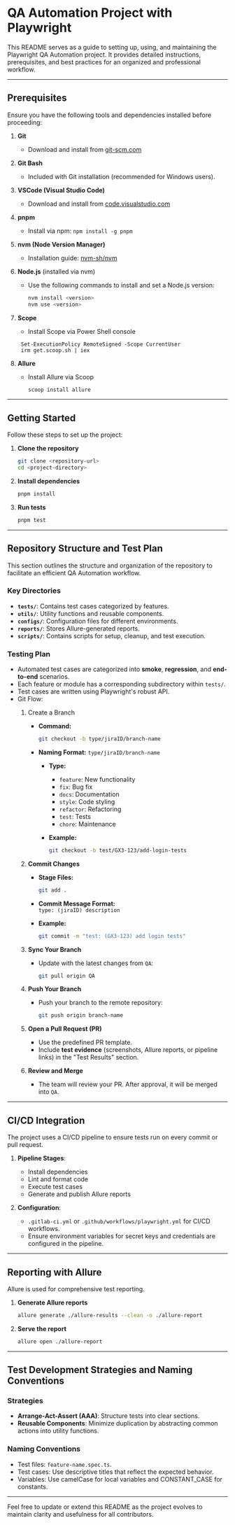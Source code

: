 # QA Automation Project with Playwright

This README serves as a guide to setting up, using, and maintaining the Playwright QA Automation project. It provides detailed instructions, prerequisites, and best practices for an organized and professional workflow.

---

## Prerequisites

Ensure you have the following tools and dependencies installed before proceeding:

1. **Git**
   - Download and install from [git-scm.com](https://git-scm.com/)

2. **Git Bash**
   - Included with Git installation (recommended for Windows users).

3. **VSCode (Visual Studio Code)**
   - Download and install from [code.visualstudio.com](https://code.visualstudio.com/)

4. **pnpm**
   - Install via npm: `npm install -g pnpm`

5. **nvm (Node Version Manager)**
   - Installation guide: [nvm-sh/nvm](https://github.com/nvm-sh/nvm)

6. **Node.js** (installed via nvm)
   - Use the following commands to install and set a Node.js version:

     ```bash
     nvm install <version>
     nvm use <version>
     ```

7. **Scope**
   - Install Scope via Power Shell console

    ```Power Shell
     Set-ExecutionPolicy RemoteSigned -Scope CurrentUser
     irm get.scoop.sh | iex
     ```

8. **Allure**
   - Install Allure via Scoop

     ```bash
     scoop install allure
     ```

---

## Getting Started

Follow these steps to set up the project:

1. **Clone the repository**

   ```bash
   git clone <repository-url>
   cd <project-directory>
   ```

2. **Install dependencies**

   ```bash
   pnpm install
   ```

3. **Run tests**

   ```bash
   pnpm test
   ```

---

## Repository Structure and Test Plan

This section outlines the structure and organization of the repository to facilitate an efficient QA Automation workflow.

### Key Directories

- **`tests/`**: Contains test cases categorized by features.
- **`utils/`**: Utility functions and reusable components.
- **`configs/`**: Configuration files for different environments.
- **`reports/`**: Stores Allure-generated reports.
- **`scripts/`**: Contains scripts for setup, cleanup, and test execution.

### Testing Plan

- Automated test cases are categorized into **smoke**, **regression**, and **end-to-end** scenarios.
- Each feature or module has a corresponding subdirectory within `tests/`.
- Test cases are written using Playwright's robust API.
- Git Flow:
   1. Create a Branch
      - **Command:**

         ```bash
         git checkout -b type/jiraID/branch-name
         ```

      - **Naming Format:** `type/jiraID/branch-name`
         - **Type:**
            - `feature`: New functionality
            - `fix`: Bug fix
            - `docs`: Documentation
            - `style`: Code styling
            - `refactor`: Refactoring
            - `test`: Tests
            - `chore`: Maintenance
         - **Example:**

            ```bash
            git checkout -b test/GX3-123/add-login-tests
            ```

   2. **Commit Changes**
      - **Stage Files:**

         ```bash
         git add .
         ```

      - **Commit Message Format:**  
         `type: (jiraID) description`
      - **Example:**

         ```bash
         git commit -m "test: (GX3-123) add login tests"
         ```

   3. **Sync Your Branch**

      - Update with the latest changes from `QA`:

         ```bash
         git pull origin QA
         ```

   4. **Push Your Branch**

      - Push your branch to the remote repository:

         ```bash
         git push origin branch-name
         ```

   5. **Open a Pull Request (PR)**

      - Use the predefined PR template.
      - Include **test evidence** (screenshots, Allure reports, or pipeline links) in the "Test Results" section.

   6. **Review and Merge**

      - The team will review your PR. After approval, it will be merged into `QA`.

---

## CI/CD Integration

The project uses a CI/CD pipeline to ensure tests run on every commit or pull request.

1. **Pipeline Stages**:
   - Install dependencies
   - Lint and format code
   - Execute test cases
   - Generate and publish Allure reports

2. **Configuration**:
   - `.gitlab-ci.yml` or `.github/workflows/playwright.yml` for CI/CD workflows.
   - Ensure environment variables for secret keys and credentials are configured in the pipeline.

---

## Reporting with Allure

Allure is used for comprehensive test reporting.

1. **Generate Allure reports**

   ```bash
   allure generate ./allure-results --clean -o ./allure-report
   ```

2. **Serve the report**

   ```bash
   allure open ./allure-report
   ```

---

## Test Development Strategies and Naming Conventions

### Strategies

- **Arrange-Act-Assert (AAA)**: Structure tests into clear sections.
- **Reusable Components**: Minimize duplication by abstracting common actions into utility functions.

### Naming Conventions

- Test files: `feature-name.spec.ts`.
- Test cases: Use descriptive titles that reflect the expected behavior.
- Variables: Use camelCase for local variables and CONSTANT_CASE for constants.

---

Feel free to update or extend this README as the project evolves to maintain clarity and usefulness for all contributors.
